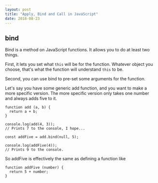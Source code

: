 ```yaml
---
layout: post
title: "Apply, Bind and Call in JavaScript"
date: 2018-08-23
---
```


## bind

Bind is a method on JavaScript functions. It allows you to do at least two things.

First, it lets you set what `this` will be for the function. Whatever object you choose, that's what the function will understand `this` to be.

Second, you can use bind to pre-set some arguments for the function.

Let's say you have some generic add function, and you want to make a more specific version. The more specific version only takes one number and always adds five to it.

```
function add (a, b) {
  return a + b;
}

console.log(add(4, 3));
// Prints 7 to the console, I hope...

const addFive = add.bind(null, 5);

console.log(addFive(4));
// Prints 9 to the console.
```

So addFive is effectively the same as defining a function like

```
function addFive (number) {
  return 5 + number;
}
```
